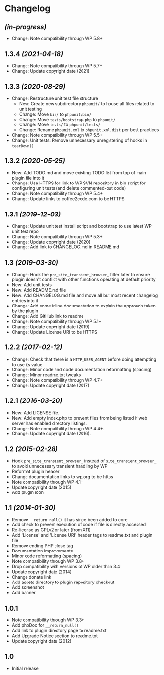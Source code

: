 # Changelog

## _(in-progress)_
* Change: Note compatibility through WP 5.8+

## 1.3.4 _(2021-04-18)_
* Change: Note compatibility through WP 5.7+
* Change: Update copyright date (2021)

## 1.3.3 _(2020-08-29)_
* Change: Restructure unit test file structure
    * New: Create new subdirectory `phpunit/` to house all files related to unit testing
    * Change: Move `bin/` to `phpunit/bin/`
    * Change: Move `tests/bootstrap.php` to `phpunit/`
    * Change: Move `tests/` to `phpunit/tests/`
    * Change: Rename `phpunit.xml` to `phpunit.xml.dist` per best practices
* Change: Note compatibility through WP 5.5+
* Change: Unit tests: Remove unnecessary unregistering of hooks in `tearDown()`

## 1.3.2 _(2020-05-25)_
* New: Add TODO.md and move existing TODO list from top of main plugin file into it
* Change: Use HTTPS for link to WP SVN repository in bin script for configuring unit tests (and delete commented-out code)
* Change: Note compatibility through WP 5.4+
* Change: Update links to coffee2code.com to be HTTPS

## 1.3.1 _(2019-12-03)_
* Change: Update unit test install script and bootstrap to use latest WP unit test repo
* Change: Note compatibility through WP 5.3+
* Change: Update copyright date (2020)
* Change: Add link to CHANGELOG.md in README.md

## 1.3 _(2019-03-30)_
* Change: Hook the `pre_site_transient_browser_` filter later to ensure plugin doesn't conflict with other functions operating at default priority
* New: Add unit tests
* New: Add README.md file
* New: Add CHANGELOG.md file and move all but most recent changelog entries into it
* Change: Add some inline documentation to explain the approach taken by the plugin
* Change: Add GitHub link to readme
* Change: Note compatibility through WP 5.1+
* Change: Update copyright date (2019)
* Change: Update License URI to be HTTPS

## 1.2.2 _(2017-02-12)_
* Change: Check that there is a `HTTP_USER_AGENT` before doing attempting to use its value
* Change: Minor code and code documentation reformatting (spacing)
* Change: Minor readme.txt tweaks
* Change: Note compatibility through WP 4.7+
* Change: Update copyright date (2017)

## 1.2.1 _(2016-03-20)_
* New: Add LICENSE file.
* New: Add empty index.php to prevent files from being listed if web server has enabled directory listings.
* Change: Note compatibility through WP 4.4+.
* Change: Update copyright date (2016).

## 1.2 _(2015-02-28)_
* Hook `pre_site_transient_browser_` instead of `site_transient_browser_` to avoid unnecessary transient handling by WP
* Reformat plugin header
* Change documentation links to wp.org to be https
* Note compatibility through WP 4.1+
* Update copyright date (2015)
* Add plugin icon

## 1.1 _(2014-01-30)_
* Remove `__return_null()` it has since been added to core
* Add check to prevent execution of code if file is directly accessed
* Re-license as GPLv2 or later (from X11)
* Add 'License' and 'License URI' header tags to readme.txt and plugin file
* Remove ending PHP close tag
* Documentation improvements
* Minor code reformatting (spacing)
* Note compatibility through WP 3.8+
* Drop compatibility with versions of WP older than 3.4
* Update copyright date (2014)
* Change donate link
* Add assets directory to plugin repository checkout
* Add screenshot
* Add banner

## 1.0.1
* Note compatibility through WP 3.3+
* Add phpDoc for `__return_null()`
* Add link to plugin directory page to readme.txt
* Add Upgrade Notice section to readme.txt
* Update copyright date (2012)

## 1.0
* Initial release

